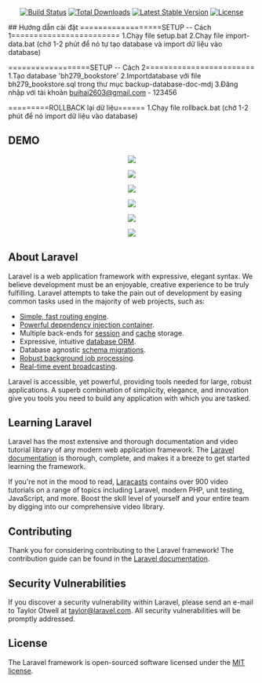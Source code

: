 <p align="center">
<a href="https://travis-ci.org/laravel/framework"><img src="https://travis-ci.org/laravel/framework.svg" alt="Build Status"></a>
<a href="https://packagist.org/packages/laravel/framework"><img src="https://poser.pugx.org/laravel/framework/d/total.svg" alt="Total Downloads"></a>
<a href="https://packagist.org/packages/laravel/framework"><img src="https://poser.pugx.org/laravel/framework/v/stable.svg" alt="Latest Stable Version"></a>
<a href="https://packagist.org/packages/laravel/framework"><img src="https://poser.pugx.org/laravel/framework/license.svg" alt="License"></a>
</p>
## Hướng dẫn cài đặt
==================SETUP  --  Cách 1========================
1.Chạy file setup.bat 
2.Chạy file import-data.bat (chờ 1-2 phút để nó tự tạo database và import dữ liệu vào database)


==================SETUP  --  Cách 2========================
1.Tạo database 'bh279_bookstore'
2.Importdatabase với file bh279_bookstore.sql trong thư mục backup-database-doc-mdj
3.Đăng nhập với tài khoản buihai2603@gmail.com - 123456



=========ROLLBACK lại dữ liệu======
1.Chạy file rollback.bat (chờ 1-2 phút để nó import dữ liệu vào database)

## DEMO

<p align="center"><img src="http://imgur.com/NPti9Jf"></p>
<p align="center"><img src="http://imgur.com/zErhuJA"></p>
<p align="center"><img src="http://imgur.com/Rq2aBLu"></p>
<p align="center"><img src="http://imgur.com/HTZUgIq"></p>
<p align="center"><img src="http://imgur.com/iZRqqEw"></p>
<p align="center"><img src="http://imgur.com/Mijs78s"></p>

## About Laravel

Laravel is a web application framework with expressive, elegant syntax. We believe development must be an enjoyable, creative experience to be truly fulfilling. Laravel attempts to take the pain out of development by easing common tasks used in the majority of web projects, such as:

- [Simple, fast routing engine](https://laravel.com/docs/routing).
- [Powerful dependency injection container](https://laravel.com/docs/container).
- Multiple back-ends for [session](https://laravel.com/docs/session) and [cache](https://laravel.com/docs/cache) storage.
- Expressive, intuitive [database ORM](https://laravel.com/docs/eloquent).
- Database agnostic [schema migrations](https://laravel.com/docs/migrations).
- [Robust background job processing](https://laravel.com/docs/queues).
- [Real-time event broadcasting](https://laravel.com/docs/broadcasting).

Laravel is accessible, yet powerful, providing tools needed for large, robust applications. A superb combination of simplicity, elegance, and innovation give you tools you need to build any application with which you are tasked.

## Learning Laravel

Laravel has the most extensive and thorough documentation and video tutorial library of any modern web application framework. The [Laravel documentation](https://laravel.com/docs) is thorough, complete, and makes it a breeze to get started learning the framework.

If you're not in the mood to read, [Laracasts](https://laracasts.com) contains over 900 video tutorials on a range of topics including Laravel, modern PHP, unit testing, JavaScript, and more. Boost the skill level of yourself and your entire team by digging into our comprehensive video library.

## Contributing

Thank you for considering contributing to the Laravel framework! The contribution guide can be found in the [Laravel documentation](http://laravel.com/docs/contributions).

## Security Vulnerabilities

If you discover a security vulnerability within Laravel, please send an e-mail to Taylor Otwell at taylor@laravel.com. All security vulnerabilities will be promptly addressed.

## License

The Laravel framework is open-sourced software licensed under the [MIT license](http://opensource.org/licenses/MIT).
